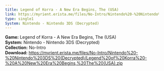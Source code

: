 ```yaml
---
title: Legend of Korra - A New Era Begins, The (USA)
link: https://myrient.erista.me/files/No-Intro/Nintendo%20-%20Nintendo%203DS%20(Decrypted)/Legend%20of%20Korra%20-%20A%20New%20Era%20Begins,%20The%20(USA).zip
type: single1
System: Nintendo - Nintendo 3DS (Decrypted)
---
```

<b>Game:</b> Legend of Korra - A New Era Begins, The (USA)<br>
<b>System:</b> Nintendo - Nintendo 3DS (Decrypted)<br>
<b>Collection:</b> No-Intro<br>
<b>Download:</b> https://myrient.erista.me/files/No-Intro/Nintendo%20-%20Nintendo%203DS%20(Decrypted)/Legend%20of%20Korra%20-%20A%20New%20Era%20Begins,%20The%20(USA).zip